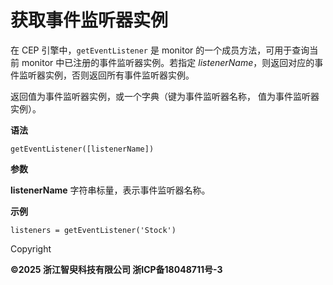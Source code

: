 # 获取事件监听器实例

在 CEP 引擎中，`getEventListener` 是 monitor 的一个成员方法，可用于查询当前 monitor
中已注册的事件监听器实例。若指定 *listenerName*，则返回对应的事件监听器实例，否则返回所有事件监听器实例。

返回值为事件监听器实例，或一个字典（键为事件监听器名称， 值为事件监听器实例）。

**语法**

```
getEventListener([listenerName])
```

**参数**

**listenerName** 字符串标量，表示事件监听器名称。

**示例**

```
listeners = getEventListener('Stock')
```

Copyright

**©2025 浙江智臾科技有限公司 浙ICP备18048711号-3**
